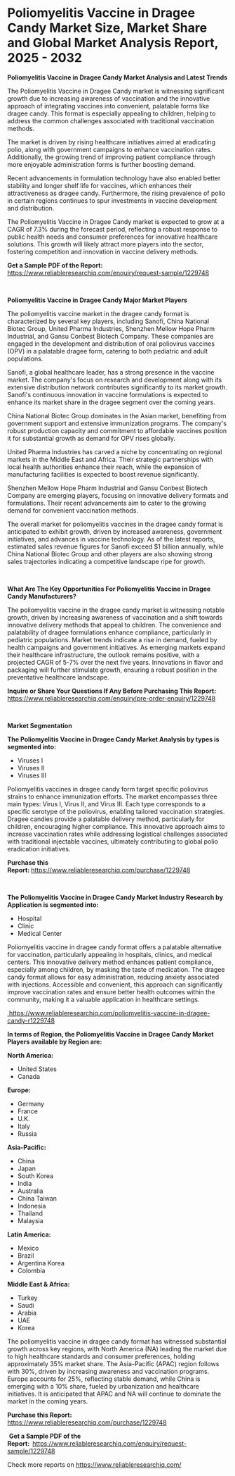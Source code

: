 <p><h1>Poliomyelitis Vaccine in Dragee Candy Market Size, Market Share and Global Market Analysis Report, 2025 - 2032</h1></p><p><strong>Poliomyelitis Vaccine in Dragee Candy Market Analysis and Latest Trends</strong></p>
<p><p>The Poliomyelitis Vaccine in Dragee Candy market is witnessing significant growth due to increasing awareness of vaccination and the innovative approach of integrating vaccines into convenient, palatable forms like dragee candy. This format is especially appealing to children, helping to address the common challenges associated with traditional vaccination methods. </p><p>The market is driven by rising healthcare initiatives aimed at eradicating polio, along with government campaigns to enhance vaccination rates. Additionally, the growing trend of improving patient compliance through more enjoyable administration forms is further boosting demand. </p><p>Recent advancements in formulation technology have also enabled better stability and longer shelf life for vaccines, which enhances their attractiveness as dragee candy. Furthermore, the rising prevalence of polio in certain regions continues to spur investments in vaccine development and distribution.</p><p>The Poliomyelitis Vaccine in Dragee Candy market is expected to grow at a CAGR of 7.3% during the forecast period, reflecting a robust response to public health needs and consumer preferences for innovative healthcare solutions. This growth will likely attract more players into the sector, fostering competition and innovation in vaccine delivery methods.</p></p>
<p><strong>Get a Sample PDF of the Report:&nbsp;</strong> <a href="https://www.reliableresearchiq.com/enquiry/request-sample/1229748?utm_campaign=2716&utm_medium=2&utm_source=Github&utm_content=ia&utm_term=09032025&utm_id=poliomyelitis-vaccine-in-dragee-candy">https://www.reliableresearchiq.com/enquiry/request-sample/1229748</a></p>
<p>&nbsp;</p>
<p><strong>Poliomyelitis Vaccine in Dragee Candy Major Market Players</strong></p>
<p><p>The poliomyelitis vaccine market in the dragee candy format is characterized by several key players, including Sanofi, China National Biotec Group, United Pharma Industries, Shenzhen Mellow Hope Pharm Industrial, and Gansu Conbest Biotech Company. These companies are engaged in the development and distribution of oral poliovirus vaccines (OPV) in a palatable dragee form, catering to both pediatric and adult populations.</p><p>Sanofi, a global healthcare leader, has a strong presence in the vaccine market. The company's focus on research and development along with its extensive distribution network contributes significantly to its market growth. Sanofi's continuous innovation in vaccine formulations is expected to enhance its market share in the dragee segment over the coming years.</p><p>China National Biotec Group dominates in the Asian market, benefiting from government support and extensive immunization programs. The company's robust production capacity and commitment to affordable vaccines position it for substantial growth as demand for OPV rises globally.</p><p>United Pharma Industries has carved a niche by concentrating on regional markets in the Middle East and Africa. Their strategic partnerships with local health authorities enhance their reach, while the expansion of manufacturing facilities is expected to boost revenue significantly.</p><p>Shenzhen Mellow Hope Pharm Industrial and Gansu Conbest Biotech Company are emerging players, focusing on innovative delivery formats and formulations. Their recent advancements aim to cater to the growing demand for convenient vaccination methods.</p><p>The overall market for poliomyelitis vaccines in the dragee candy format is anticipated to exhibit growth, driven by increased awareness, government initiatives, and advances in vaccine technology. As of the latest reports, estimated sales revenue figures for Sanofi exceed $1 billion annually, while China National Biotec Group and other players are also showing strong sales trajectories indicating a competitive landscape ripe for growth.</p></p>
<p>&nbsp;</p>
<p><strong>What Are The Key Opportunities For Poliomyelitis Vaccine in Dragee Candy Manufacturers?</strong></p>
<p><p>The poliomyelitis vaccine in the dragee candy market is witnessing notable growth, driven by increasing awareness of vaccination and a shift towards innovative delivery methods that appeal to children. The convenience and palatability of dragee formulations enhance compliance, particularly in pediatric populations. Market trends indicate a rise in demand, fueled by health campaigns and government initiatives. As emerging markets expand their healthcare infrastructure, the outlook remains positive, with a projected CAGR of 5-7% over the next five years. Innovations in flavor and packaging will further stimulate growth, ensuring a robust position in the preventative healthcare landscape.</p></p>
<p><strong>Inquire or Share Your Questions If Any Before Purchasing This Report:</strong> <a href="https://www.reliableresearchiq.com/enquiry/pre-order-enquiry/1229748?utm_campaign=2716&utm_medium=2&utm_source=Github&utm_content=ia&utm_term=09032025&utm_id=poliomyelitis-vaccine-in-dragee-candy">https://www.reliableresearchiq.com/enquiry/pre-order-enquiry/1229748</a></p>
<p>&nbsp;</p>
<p><strong>Market Segmentation</strong></p>
<p><strong>The Poliomyelitis Vaccine in Dragee Candy Market Analysis by types is segmented into:</strong></p>
<p><ul><li>Viruses I</li><li>Viruses Ⅱ</li><li>Viruses Ⅲ</li></ul></p>
<p><p>Poliomyelitis vaccines in dragee candy form target specific poliovirus strains to enhance immunization efforts. The market encompasses three main types: Virus I, Virus II, and Virus III. Each type corresponds to a specific serotype of the poliovirus, enabling tailored vaccination strategies. Dragee candies provide a palatable delivery method, particularly for children, encouraging higher compliance. This innovative approach aims to increase vaccination rates while addressing logistical challenges associated with traditional injectable vaccines, ultimately contributing to global polio eradication initiatives.</p></p>
<p><strong>Purchase this Report:&nbsp;</strong><a href="https://www.reliableresearchiq.com/purchase/1229748?utm_campaign=2716&utm_medium=2&utm_source=Github&utm_content=ia&utm_term=09032025&utm_id=poliomyelitis-vaccine-in-dragee-candy">https://www.reliableresearchiq.com/purchase/1229748</a></p>
<p>&nbsp;</p>
<p><strong>The Poliomyelitis Vaccine in Dragee Candy Market Industry Research by Application is segmented into:</strong></p>
<p><ul><li>Hospital</li><li>Clinic</li><li>Medical Center</li></ul></p>
<p><p>Poliomyelitis vaccine in dragee candy format offers a palatable alternative for vaccination, particularly appealing in hospitals, clinics, and medical centers. This innovative delivery method enhances patient compliance, especially among children, by masking the taste of medication. The dragee candy format allows for easy administration, reducing anxiety associated with injections. Accessible and convenient, this approach can significantly improve vaccination rates and ensure better health outcomes within the community, making it a valuable application in healthcare settings.</p></p>
<p><a href="https://www.reliableresearchiq.com/poliomyelitis-vaccine-in-dragee-candy-r1229748?utm_campaign=2716&utm_medium=2&utm_source=Github&utm_content=ia&utm_term=09032025&utm_id=poliomyelitis-vaccine-in-dragee-candy">&nbsp;https://www.reliableresearchiq.com/poliomyelitis-vaccine-in-dragee-candy-r1229748</a></p>
<p><strong>In terms of Region, the Poliomyelitis Vaccine in Dragee Candy Market Players available by Region are:</strong></p>
<p>
    <p> <strong> North America: </strong>
        <ul>
            <li>United States</li>
            <li>Canada</li>
        </ul>
        </p> 
    <p> <strong> Europe: </strong>
        <ul>
            <li>Germany</li>
            <li>France</li>
            <li>U.K.</li>
            <li>Italy</li>
            <li>Russia</li>
        </ul>
        </p> 
    <p> <strong> Asia-Pacific: </strong>
        <ul>
            <li>China</li>
            <li>Japan</li>
            <li>South Korea</li>
            <li>India</li>
            <li>Australia</li>
            <li>China Taiwan</li>
            <li>Indonesia</li>
            <li>Thailand</li>
            <li>Malaysia</li>
        </ul>
        </p> 
    <p> <strong> Latin America: </strong>
        <ul>
            <li>Mexico</li>
            <li>Brazil</li>
            <li>Argentina Korea</li>
            <li>Colombia</li>
        </ul>
        </p> 
    <p> <strong> Middle East & Africa: </strong>
        <ul>
            <li>Turkey</li>
            <li>Saudi</li>
            <li>Arabia</li>
            <li>UAE</li>
            <li>Korea</li>
        </ul>
    </p>
    </p>
<p><p>The poliomyelitis vaccine in dragee candy format has witnessed substantial growth across key regions, with North America (NA) leading the market due to high healthcare standards and consumer preferences, holding approximately 35% market share. The Asia-Pacific (APAC) region follows with 30%, driven by increasing awareness and vaccination programs. Europe accounts for 25%, reflecting stable demand, while China is emerging with a 10% share, fueled by urbanization and healthcare initiatives. It is anticipated that APAC and NA will continue to dominate the market in the coming years.</p></p>
<p><strong>Purchase this Report: </strong><a href="https://www.reliableresearchiq.com/purchase/1229748?utm_campaign=2716&utm_medium=2&utm_source=Github&utm_content=ia&utm_term=09032025&utm_id=poliomyelitis-vaccine-in-dragee-candy">https://www.reliableresearchiq.com/purchase/1229748</a></p>
<p>&nbsp;<strong>Get a Sample PDF of the Report:&nbsp;&nbsp;</strong><a href="https://www.reliableresearchiq.com/enquiry/request-sample/1229748?utm_campaign=2716&utm_medium=2&utm_source=Github&utm_content=ia&utm_term=09032025&utm_id=poliomyelitis-vaccine-in-dragee-candy">https://www.reliableresearchiq.com/enquiry/request-sample/1229748</a></p>
<p><strong></strong></p>
<p>Check more reports on <a href="https://www.reliableresearchiq.com/?utm_campaign=2716&utm_medium=2&utm_source=Github&utm_content=ia&utm_term=09032025&utm_id=poliomyelitis-vaccine-in-dragee-candy">https://www.reliableresearchiq.com/</a></p>